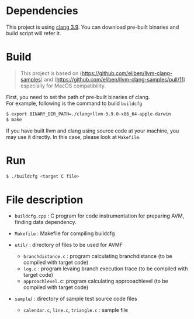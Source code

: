 # Dependencies
This project is using [clang 3.9](http://llvm.org/releases/download.html#3.9.0). You can download pre-built binaries and build script will refer it.

# Build
> This project is based on (https://github.com/eliben/llvm-clang-samples) and (https://github.com/eliben/llvm-clang-samples/pull/11) especially for MacOS compatibility.

First, you need to set the path of pre-built binaries of clang.  
For example, following is the command to build `buildcfg`

```sh
$ export BINARY_DIR_PATH=./clang+llvm-3.9.0-x86_64-apple-darwin
$ make
```

If you have built llvm and clang using source code at your machine, you may use it directly. In this case, please look at `Makefile`.

# Run
```sh
$ ./buildcfg <target C file>
```

# File description
- `buildcfg.cpp` : C program for code instrumentation for preparing AVM, finding data dependency.  
- `Makefile` : Makefile for compiling buildcfg  

- `util/` : directory of files to be used for AVMF  
  - `branchdistance.c` : program calculating branchdistance (to be compiled with target code)  
  - `log.c` : program levaing branch execution trace (to be compiled with target code)  
  - `approachlevel.`c: program calculating approoachlevel (to be compiled with target code)  

- `sample`/ : directory of sample test source code files  
  - `calendar.c`, `line.c`, `triangle.c` : sample file  

